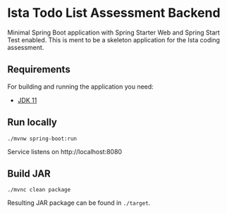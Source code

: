 # Ista Todo List Assessment Backend

Minimal Spring Boot application with Spring Starter Web and Spring Start Test enabled. This is ment to be a skeleton application for the Ista coding assessment.

## Requirements
For building and running the application you need:

* [JDK 11](https://openjdk.java.net/projects/jdk/11/)

## Run locally

`./mvnw spring-boot:run`

Service listens on http://localhost:8080

## Build JAR

`./mvnc clean package`

Resulting JAR package can be found in `./target`.
